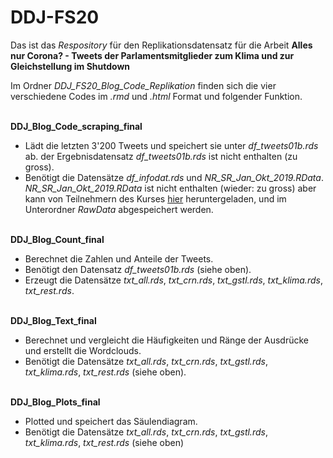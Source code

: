 # DDJ-FS20

Das ist das _Respository_ für den Replikationsdatensatz für die Arbeit **Alles nur Corona? - Tweets der Parlamentsmitglieder zum Klima und zur Gleichstellung im Shutdown**

Im Ordner _DDJ_FS20_Blog_Code_Replikation_ finden sich die vier verschiedene Codes im _.rmd_ und _.html_ Format und folgender Funktion. 
<br><br>

**DDJ_Blog_Code_scraping_final**
  + Lädt die letzten 3'200 Tweets und speichert sie unter _df_tweets01b.rds_ ab. der Ergebnisdatensatz _df_tweets01b.rds_ ist    nicht enthalten (zu gross).
  + Benötigt die Datensätze _df_infodat.rds_ und _NR_SR_Jan_Okt_2019.RData_. _NR_SR_Jan_Okt_2019.RData_ ist nicht enthalten (wieder: zu gross) aber kann von Teilnehmern des Kurses [hier](
https://lms.uzh.ch/auth/1%3A1%3A1210638843%3A3%3A0%3Aserv%3Ax/data/NR_SR_Jan_Okt_2019.RData) heruntergeladen, und im Unterordner _RawData_ abgespeichert werden.
<br><br>

**DDJ_Blog_Count_final**
  + Berechnet die Zahlen und Anteile der Tweets.
  + Benötigt den Datensatz _df_tweets01b.rds_ (siehe oben).
  + Erzeugt die Datensätze _txt_all.rds_, _txt_crn.rds_, _txt_gstl.rds_, _txt_klima.rds_, _txt_rest.rds_.
<br><br>

**DDJ_Blog_Text_final**
  + Berechnet und vergleicht die Häufigkeiten und Ränge der Ausdrücke und erstellt die Wordclouds.
  + Benötigt die Datensätze _txt_all.rds_, _txt_crn.rds_, _txt_gstl.rds_, _txt_klima.rds_, _txt_rest.rds_ (siehe oben).
<br><br>
  
**DDJ_Blog_Plots_final**
  + Plotted und speichert das Säulendiagram.
  + Benötigt die Datensätze _txt_all.rds_, _txt_crn.rds_, _txt_gstl.rds_, _txt_klima.rds_, _txt_rest.rds_ (siehe oben)


